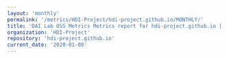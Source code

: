 ```yaml
---
layout: 'monthly'
permalink: '/metrics/HDI-Project/hdi-project.github.io/MONTHLY/'
title: 'DAI Lab OSS Metrics Metrics report for hdi-project.github.io | MONTHLY-REPORT-2020-01-08'
organization: 'HDI-Project'
repository: 'hdi-project.github.io'
current_date: '2020-01-08'
---
```

